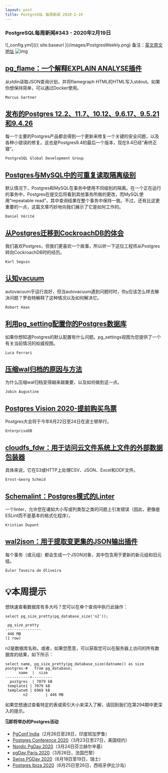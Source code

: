 ```yaml
---
layout: post
title: PostgreSQL 每周新闻 2020-2-19
---
```

### PostgreSQL每周新闻#343 - 2020年2月19日
![_config.yml]({{ site.baseurl }}/images/PostgresWeekly.png)
备注：[英文原文地址](https://postgresweekly.com/issues/343)
![img](https://res.cloudinary.com/cpress/image/upload/w_1280,e_sharpen:60/stjqbsburp6eg7cn5ehl.jpg)

## [pg_flame：一个解释EXPLAIN ANALYSE插件](https://postgresweekly.com/link/84085/web)
从stdin读取JSON查询计划，并将flamegraph HTML的HTML写入stdout。如果你想保持简单，可以通过Docker使用。

`Marcus Gartner `

## [发布的Postgres 12.2、11.7、10.12、9.6.17、9.5.21和9.4.26](https://postgresweekly.com/link/84086/web)
每一个主要的Postgres产品都会得到一个更新来修复一个关键的安全问题，以及各种小错误的修复。这也是Postgres9.4的最后一个版本，现在9.4已经“寿终正寝”。

`PostgreSQL Global Development Group `

## [Postgres与MySQL中的可重复读取隔离级别](https://postgresweekly.com/link/84088/web)
默认情况下，Postgres和MySQL在事务中使用不同级别的隔离。在一个正在运行的事务中，Postgres在提交后将看到其他事务所做的更改，而MySQL使用“repeatable read”，其中查询结果在整个事务中保持一致。不过，还有比这更重要的一点，这篇文章巧妙地向我们展示了它是如何工作的。


`Daniel Vérité `
## [从Postgres迁移到CockroachDB的体会](https://postgresweekly.com/link/84089/web)
我们喜欢Postgres，但我们更喜欢一个故事，所以听一下这位工程师从Postgres转向CockroachDB时的经历。

`Karl Seguin `

## [认知vacuum](https://postgresweekly.com/link/84090/web)
autovacuum乎运行良好，但当autovacuum遇到问题时时，你y应该怎么样去解决问题？罗伯特解释了这种情况以及如何解决它。

`Robert Haas `

## [利用pg_setting配置你的Postgres数据库](https://postgresweekly.com/link/84091/web)
如果你想知道Postgres的默认配置有什么问题。pg_settings视图为您提供了一个有关当前情况的权威视图。


`Luca Ferrari `
## [压缩wal归档的原因与方法](https://postgresweekly.com/link/84092/web)
为什么压缩wal归档变得越来越重要，以及如何做到这一点。


`Jobin Augustine `
## [Postgres Vision 2020-提前购买鸟票](https://postgresweekly.com/link/84093/web)
Postgres大会将于今年6月22日至24日在波士顿举行。


`EnterpriseDB `
## [cloudfs_fdw：用于访问云文件系统上文件的外部数据包装器](https://postgresweekly.com/link/84094/web)
具体来说，它在S3或HTTP上处理CSV、JSON、Excel和ODF文件。


`Ernst-Georg Schmid `
## [Schemalint：Postgres模式的Linter](https://postgresweekly.com/link/84095/web)
一个linter，允许您在诸如大小写或列类型之类的问题上引发错误（因此，更像是ESLint而不是基本的格式化程序）。


`Kristian Dupont `
## [wal2json：用于提取变更集的JSON输出插件](https://postgresweekly.com/link/84096/web)
每个事务（或元组）都会生成一个JSON对象，其中包含用于更新的新元组和旧元组。


`Euler Taveira de Oliveira `
# 💡本周提示


想快速查看数据库有多大吗？您可以在单个查询中执行此操作：


```
select pg_size_pretty(pg_database_size('n2'));

 pg_size_pretty 
----------------
 446 MB
(1 row)
```


n2是数据库名称。或者，如果您愿意，可以获取您可以在服务器上访问的所有数据库的结果，如下所示：


```
select name, pg_size_pretty(pg_database_size(datname)) as size
postgres-#   from pg_database;
      name  |  size   
-----------+---------
  postgres  | 7079 kB
 template1 | 7079 kB
 template0 | 6969 kB
        n2        | 446 MB
```


如果您想通过查看特定的表或索引大小来深入了解，请回到我们在第294期中更深入的提示。

**🗓即将举办的Postgres活动**

- [PgConf India](https://postgresweekly.com/link/84100/web)（2月26日至28日，印度班加罗鲁）
- [Postgres Conference 2020](https://postgresweekly.com/link/84097/web)（3月23日至27日，美国纽约）
- [Nordic PgDay 2020](https://postgresweekly.com/link/84101/web)（3月24日芬兰赫尔辛基）
- [pgDay Paris 2020](https://postgresweekly.com/link/84102/web)（3月26日，法国巴黎）
- [Swiss PGDay 2020](https://postgresweekly.com/link/84104/web)（6月18日至19日，瑞士）
- [Postgres Ibiza 2020](https://postgresweekly.com/link/84301/web)（6月25日至26日，西班牙伊比沙岛）
